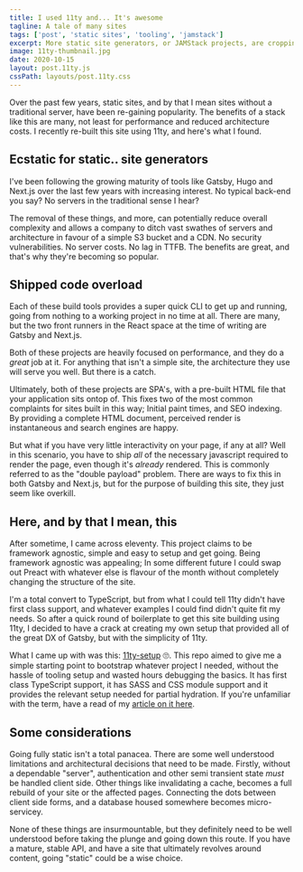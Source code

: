 ```yaml
---
title: I used 11ty and... It's awesome
tagline: A tale of many sites
tags: ['post', 'static sites', 'tooling', 'jamstack']
excerpt: More static site generators, or JAMStack projects, are cropping up by the day. Here's a quick look at how I built this site.
image: 11ty-thumbnail.jpg
date: 2020-10-15
layout: post.11ty.js
cssPath: layouts/post.11ty.css
---
```


Over the past few years, static sites, and by that I mean sites without a traditional server, have been re-gaining popularity. The benefits of a stack like this are many, not least for performance and reduced architecture costs. I recently re-built this site using 11ty, and here's what I found.

## Ecstatic for static.. site generators

I've been following the growing maturity of tools like Gatsby, Hugo and Next.js over the last few years with increasing interest. No typical back-end you say? No servers in the traditional sense I hear?

The removal of these things, and more, can potentially reduce overall complexity and allows a company to ditch vast swathes of servers and architecture in favour of a simple S3 bucket and a CDN. No security vulnerabilities. No server costs. No lag in TTFB. The benefits are great, and that's why they're becoming so popular.

## Shipped code overload

Each of these build tools provides a super quick CLI to get up and running, going from nothing to a working project in no time at all. There are many, but the two front runners in the React space at the time of writing are Gatsby and Next.js.

Both of these projects are heavily focused on performance, and they do a _great_ job at it. For anything that isn't a simple site, the architecture they use will serve you well. But there is a catch.

Ultimately, both of these projects are SPA's, with a pre-built HTML file that your application sits ontop of. This fixes two of the most common complaints for sites built in this way; Initial paint times, and SEO indexing. By providing a complete HTML document, perceived render is instantaneous and search engines are happy.

But what if you have very little interactivity on your page, if any at all? Well in this scenario, you have to ship _all_ of the necessary javascript required to render the page, even though it's _already_ rendered. This is commonly referred to as the "double payload" problem. There are ways to fix this in both Gatsby and Next.js, but for the purpose of building this site, they just seem like overkill.

## Here, and by that I mean, this

After sometime, I came across eleventy. This project claims to be framework agnostic, simple and easy to setup and get going. Being framework agnostic was appealing; In some different future I could swap out Preact with whatever else is flavour of the month without completely changing the structure of the site.

I'm a total convert to TypeScript, but from what I could tell 11ty didn't have first class support, and whatever examples I could find didn't quite fit my needs. So after a quick round of boilerplate to get this site building using 11ty, I decided to have a crack at creating my own setup that provided all of the great DX of Gatsby, but with the simplicity of 11ty.

What I came up with was this: <a href="https://github.com/jhukdev/11ty-setup" target="_blank" rel="noopener">11ty-setup</a> 🙄. This repo aimed to give me a simple starting point to bootstrap whatever project I needed, without the hassle of tooling setup and wasted hours debugging the basics. It has first class TypeScript support, it has SASS and CSS module support and it provides the relevant setup needed for partial hydration. If you're unfamiliar with the term, have a read of my [article on it here](/articles/partial-hydration).

## Some considerations

Going fully static isn't a total panacea. There are some well understood limitations and architectural decisions that need to be made. Firstly, without a dependable "server", authentication and other semi transient state _must_ be handled client side. Other things like invalidating a cache, becomes a full rebuild of your site or the affected pages. Connecting the dots between client side forms, and a database housed somewhere becomes micro-servicey.

None of these things are insurmountable, but they definitely need to be well understood before taking the plunge and going down this route. If you have a mature, stable API, and have a site that ultimately revolves around content, going "static" could be a wise choice.
